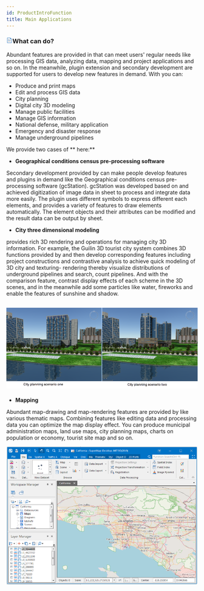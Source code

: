 ```yaml
---
id: ProductIntroFunction
title: Main Applications
---
```

### ![](./img/read.gif)What can  do?

Abundant features are provided in  that can meet users' regular needs like
processing GIS data, analyzing data, mapping and project applications and so
on. In the meanwhile, plugin extension and secondary development are supported
for users to develop new features in demand. With  you can:

  * Produce and print maps
  * Edit and process GIS data
  * City planning
  * Digital city 3D modeling
  * Manage public facilities
  * Manage GIS information
  * National defense, military application
  * Emergency and disaster response
  * Manage underground pipelines

We provide two cases of ** here:**

  * **Geographical conditions census pre-processing software**

Secondary development provided by  can make people develop features and
plugins in demand like the Geographical conditions census pre-processing
software (gcStation). gcStation was developed based on  and achieved
digitization of image data in sheet to process and integrate data more easily.
The plugin uses different symbols to express different each elements, and
provides a variety of features to draw elements automatically. The element
objects and their attributes can be modified and the result data can be output
by sheet.

  * **City three dimensional modeling**

provides rich 3D rendering and operations for managing city 3D information.
For example, the Guilin 3D tourist city system combines 3D functions provided
by  and then develop corresponding features including project constructions
and contrastive analysis to achieve quick modeling of 3D city and texturing-
rendering thereby visualize distributions of underground pipelines and search,
count pipelines. And with the comparison feature, contrast display effects of
each scheme in the 3D scenes, and in the meanwhile add some particles like
water, fireworks and enable the features of sunshine and shadow.

![](./img/SceneApplication.png)  
---  
  * **Mapping**

Abundant map-drawing and map-rendering features are provided by  like various
thematic maps. Combining features like editing data and processing data you
can optimize the map display effect. You can produce municipal administration
maps, land use maps, city planning maps, charts on population or economy,
tourist site map and so on.

![](./img/Mapping.png)  

